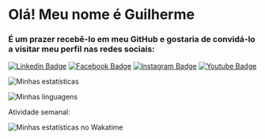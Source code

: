 # Olá! Meu nome é Guilherme

<h3>É um prazer recebê-lo em meu GitHub e gostaria de convidá-lo a visitar meu perfil nas redes sociais:</h3>

[![Linkedin Badge](https://img.shields.io/badge/-LinkedIn-blue?style=flat-square&logo=Linkedin&logoColor=white&link=https://www.linkedin.com/in/guilherme-rocha-leite/)](https://www.linkedin.com/in/guilherme-rocha-leite/)  [![Facebook Badge](https://img.shields.io/badge/Facebook-1877F2?style=flat-square&logo=facebook&logoColor=white&link=https://www.facebook.com/guilherme.rochaleite.9/)](https://www.facebook.com/guilherme.rochaleite.9/)  [![Instagram Badge](https://img.shields.io/badge/Instagram-E4405F?style=flat-square&logo=instagram&logoColor=white&link=https://www.instagram.com/guilherme.dtna/)](https://www.instagram.com/guilherme.dtna/)  [![Youtube Badge](https://img.shields.io/badge/-YouTube-ff0000?style=flat-square&labelColor=ff0000&logo=youtube&logoColor=white&link=https://www.youtube.com/channel/UC28bAjWwKIosH8iZDhT1YEw)](https://www.youtube.com/channel/UC28bAjWwKIosH8iZDhT1YEw)


<p align="center">

![Minhas estatísticas](https://github-readme-stats.vercel.app/api?username=guilhermeDTNA&count_private=true&show_icons=true&theme=highcontrast&border_radius=2%&locale=pt-br)

</p>

<p align="center">

![Minhas linguagens](https://github-readme-stats.vercel.app/api/top-langs/?username=guilhermeDTNA&layout=compact&locale=pt-br)

</p>

<p>
Atividade semanal:
</p>

<p align="center">

![Minhas estatísticas no Wakatime](https://github-readme-stats.vercel.app/api/wakatime?username=guilhermeDTNA)

</p>